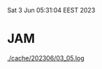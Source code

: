 Sat  3 Jun 05:31:04 EEST 2023
# JAM
<a href='./cache/202306/03_05.log'>./cache/202306/03_05.log</a>
